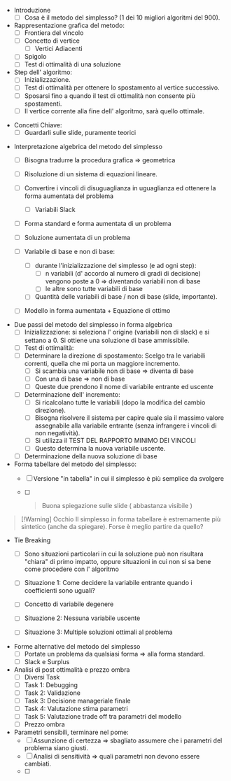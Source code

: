 
* Introduzione
	- [ ] Cosa è il metodo del simplesso? (1 dei 10 migliori algoritmi del 900).

* Rappresentazione grafica del metodo:
	- [ ] Frontiera del vincolo 
	- [ ] Concetto di vertice
		- [ ] Vertici Adiacenti 
	- [ ] Spigolo
	- [ ] Test di ottimalità di una soluzione

* Step dell' algoritmo:
	 - [ ] Inizializzazione.
	 - [ ] Test di ottimalità per ottenere lo spostamento al vertice successivo.
	 - [ ] Sposarsi fino a quando il test di ottimalità non consente più spostamenti.
	 - [ ] Il vertice corrente alla fine dell' algoritmo, sarà quello ottimale.

- Concetti Chiave:
	- [ ] Guardarli sulle slide, puramente teorici

* Interpretazione algebrica del metodo del simplesso
	- [ ] Bisogna tradurre la procedura grafica => geometrica 
	- [ ] Risoluzione di un sistema di equazioni lineare.
	- [ ] Convertire i vincoli di disuguaglianza in uguaglianza ed ottenere la forma aumentata del problema 
		- [ ] Variabili Slack 
	- [ ] Forma standard e forma aumentata di un problema 
	- [ ] Soluzione aumentata di un problema
	
	- [ ] Variabile di base e non di base:
		- [ ] durante l'inizializzazione del simplesso (e ad ogni step):
			- [ ] n variabili (d' accordo al numero di gradi di decisione) vengono poste a 0 => diventando variabili non di base
			- [ ] le altre sono tutte variabili di base
		- [ ]  Quantità delle variabili di base / non di base (slide, importante).

	- [ ] Modello in forma aumentata + Equazione di ottimo 

* Due passi del metodo del simplesso in forma algebrica 
	- [ ] Inizializzazione: si seleziona l' origine (variabili non di slack) e si settano a 0. Si ottiene una soluzione di base ammissibile.
	- [ ] Test di ottimalità:
	- [ ] Determinare la direzione di spostamento: Scelgo tra le variabili correnti, quella che mi porta un maggiore incremento.
		- [ ] Si scambia una variabile non di base => diventa di base
		- [ ] Con una di base => non di base 
		- [ ] Queste due prendono il nome di variabile entrante ed uscente
	- [ ] Determinazione dell' incremento:
		- [ ] Si ricalcolano tutte le variabili (dopo la modifica del cambio direzione).
		- [ ] Bisogna risolvere il sistema per capire quale sia il massimo valore assegnabile alla variabile entrante (senza infrangere i vincoli di non negatività).
		- [ ] Si utilizza il TEST DEL RAPPORTO MINIMO DEI VINCOLI
		- [ ] Questo determina la nuova variabile uscente.
	- [ ] Determinazione della nuova soluzione di base 

* Forma tabellare del metodo del simplesso:
	- [ ] Versione "in tabella" in cui il simplesso è più semplice da svolgere 
	- [ ] > Buona spiegazione sulle slide ( abbastanza visibile )


> [!Warning] Occhio
> Il simplesso in forma tabellare è estremamente più sintetico (anche da spiegare). Forse è meglio partire da quello?

* Tie Breaking
	- [ ] Sono situazioni particolari in cui la soluzione può non risultara "chiara" di primo impatto, oppure situazioni in cui non si sa bene come procedere con l' algoritmo
	- [ ] Situazione 1: Come decidere la variabile entrante quando i coefficienti sono uguali?
	- [ ] Concetto di variabile degenere 
	- [ ] Situazione 2: Nessuna variabile uscente 
	- [ ] Situazione 3: Multiple soluzioni ottimali al problema
	

* Forme alternative del metodo del simplesso 
	* [ ] Portate un problema da qualsiasi forma => alla forma standard.
	* [ ] Slack e Surplus 

* Analisi di post ottimalità e prezzo ombra
	* [ ] Diversi Task
	* [ ] Task 1: Debugging
	* [ ] Task 2: Validazione
	* [ ] Task 3: Decisione manageriale finale
	* [ ] Task 4: Valutazione stima parametri 
	* [ ] Task 5: Valutazione trade off tra parametri del modello
	* [ ] Prezzo ombra 

* Parametri sensibili, terminare nel pome:
	* [ ] Assunzione di certezza => sbagliato assumere che i parametri del problema siano giusti.
	* [ ] Analisi di sensitività => quali parametri non devono essere cambiati.
	* [ ] 
